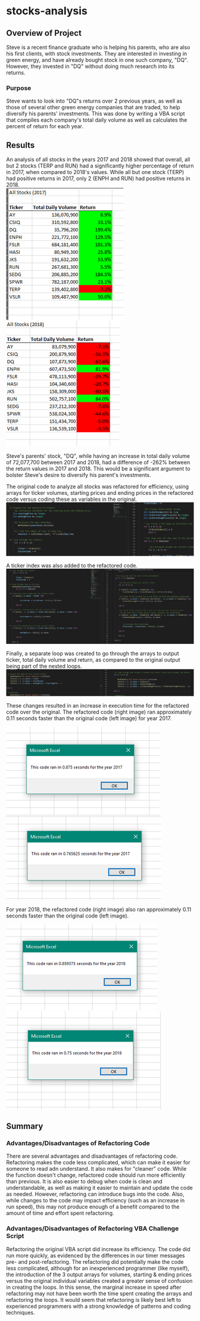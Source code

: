 # stocks-analysis

## Overview of Project
Steve is a recent finance graduate who is helping his parents, who are also his first clients, with stock investments.  They are interested in investing in green energy, and have already bought stock in one such company, "DQ".  However, they invested in "DQ" without doing much research into its returns.  

### Purpose
Steve wants to look into "DQ"s returns over 2 previous years, as well as those of several other green energy companies that are traded, to help diversify his parents' investments. This was done by writing a VBA script that compiles each company's total daily volume as well as calculates the percent of return for each year.  

## Results
An analysis of all stocks in the years 2017 and 2018 showed that overall, all but 2 stocks (TERP and RUN) had a significantly higher percentage of return in 2017, when compared to 2018's values.  While all but one stock (TERP) had positive returns in 2017, only 2 (ENPH and RUN) had positive returns in 2018.  
![2017 Green Stocks Performance](https://github.com/MischievousBadger/stock-analysis/blob/f99debb7be0f8effd18ce61b290ac355b4e45114/Resources/stocks_performance_2017.PNG)  ![2018 Green Stocks Performance](https://github.com/MischievousBadger/stock-analysis/blob/f99debb7be0f8effd18ce61b290ac355b4e45114/Resources/stocks_performance_2018.PNG) 

Steve's parents' stock, "DQ", while having an increase in total daily volume of 72,077,700 between 2017 and 2018, had a difference of -262% between the return values in 2017 and 2018.  This would be a significant argument to bolster Steve's desire to diversify his parent's investments.  

The original code to analyze all stocks was refactored for efficiency, using arrays for ticker volumes, starting prices and ending prices in the refactored code versus coding these as variables in the original. 
![variables_vs_arrays](https://github.com/MischievousBadger/stock-analysis/blob/22d2c7ade4fd87ce27819b8a0838b6626bf73015/Resources/variables_vs_arrays.PNG)

A ticker index was also added to the refactored code.  
![volume_increase_ticker](https://github.com/MischievousBadger/stock-analysis/blob/22d2c7ade4fd87ce27819b8a0838b6626bf73015/Resources/volume_increase_ticker.PNG)

Finally, a separate loop was created to go through the arrays to output ticker, total daily volume and return, as compared to the original output being part of the nested loops. 
![data_output_ticker](https://github.com/MischievousBadger/stock-analysis/blob/22d2c7ade4fd87ce27819b8a0838b6626bf73015/Resources/data_output_ticker.PNG)

These changes resulted in an increase in execution time for the refactored code over the original. The refactored code (right image) ran approximately 0.11 seconds faster than the original code (left image) for year 2017.

![2017 Original Code](https://github.com/MischievousBadger/stock-analysis/blob/22d2c7ade4fd87ce27819b8a0838b6626bf73015/Resources/original_script_2017.PNG) ![2017 Refactored Code](https://github.com/MischievousBadger/stock-analysis/blob/22d2c7ade4fd87ce27819b8a0838b6626bf73015/Resources/VBA_Challenge_2017.PNG) 

For year 2018, the refactored code (right image) also ran approximately 0.11 seconds faster than the original code (left image).

![2018 Original Code](https://github.com/MischievousBadger/stock-analysis/blob/22d2c7ade4fd87ce27819b8a0838b6626bf73015/Resources/original_script_2018.PNG) ![2018 Refactored Code](https://github.com/MischievousBadger/stock-analysis/blob/22d2c7ade4fd87ce27819b8a0838b6626bf73015/Resources/VBA_Challenge_2018.PNG)

## Summary
### Advantages/Disadvantages of Refactoring Code
There are several advantages and disadvantages of refactoring code.  Refactoring makes the code less complicated, which can make it easier for someone to read adn understand.  It also makes for "cleaner" code.  While the function doesn't change, refactored code should run  more efficiently than previous.  It is also easier to debug when code is clean and understandable, as well as making it easier to maintain and update the code as needed. However, refactoring can introduce bugs into the code.  Also, while changes to the code may impact efficiency (such as an increase in run speed), this may not produce enough of a benefit compared to the amount of time and effort spent refactoring.  

### Advantages/Disadvantages of Refactoring VBA Challenge Script
Refactoring the original VBA script did increase its efficiency.  The code did run more quickly, as evidenced by the differences in our timer messages pre- and post-refactoring. The refactoring did potentially make the code less complicated, although for an inexperienced programmer (like myself), the introduction of the 3 output arrays for volumes, starting & ending prices versus the original individual variables created a greater sense of confusion in creating the loops.  In this sense, the marginal increase in speed after refactoring may not have been worth the time spent creating the arrays and refactoring the loops.  It would seem that refactoring is likely best left to experienced programmers with a strong knowledge of patterns and coding techniques.    
